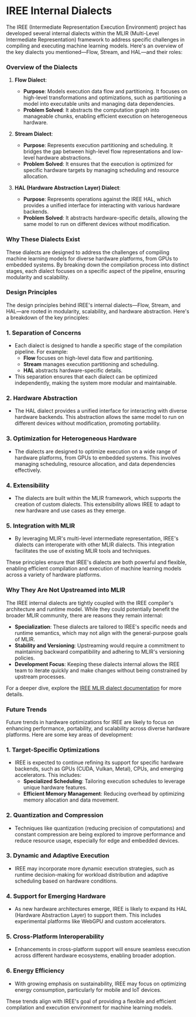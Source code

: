 # IREE Internal Dialects

The IREE (Intermediate Representation Execution Environment) project has developed several internal dialects within the MLIR (Multi-Level Intermediate Representation) framework to address specific challenges in compiling and executing machine learning models. Here's an overview of the key dialects you mentioned—Flow, Stream, and HAL—and their roles:

### Overview of the Dialects
1. **Flow Dialect**:
   - **Purpose**: Models execution data flow and partitioning. It focuses on high-level transformations and optimizations, such as partitioning a model into executable units and managing data dependencies.
   - **Problem Solved**: It abstracts the computation graph into manageable chunks, enabling efficient execution on heterogeneous hardware.

2. **Stream Dialect**:
   - **Purpose**: Represents execution partitioning and scheduling. It bridges the gap between high-level flow representations and low-level hardware abstractions.
   - **Problem Solved**: It ensures that the execution is optimized for specific hardware targets by managing scheduling and resource allocation.

3. **HAL (Hardware Abstraction Layer) Dialect**:
   - **Purpose**: Represents operations against the IREE HAL, which provides a unified interface for interacting with various hardware backends.
   - **Problem Solved**: It abstracts hardware-specific details, allowing the same model to run on different devices without modification.

### Why These Dialects Exist
These dialects are designed to address the challenges of compiling machine learning models for diverse hardware platforms, from GPUs to embedded systems. By breaking down the compilation process into distinct stages, each dialect focuses on a specific aspect of the pipeline, ensuring modularity and scalability.

### Design Principles

The design principles behind IREE's internal dialects—Flow, Stream, and HAL—are rooted in modularity, scalability, and hardware abstraction. Here's a breakdown of the key principles:

### 1. **Separation of Concerns**
   - Each dialect is designed to handle a specific stage of the compilation pipeline. For example:
     - **Flow** focuses on high-level data flow and partitioning.
     - **Stream** manages execution partitioning and scheduling.
     - **HAL** abstracts hardware-specific details.
   - This separation ensures that each dialect can be optimized independently, making the system more modular and maintainable.

### 2. **Hardware Abstraction**
   - The HAL dialect provides a unified interface for interacting with diverse hardware backends. This abstraction allows the same model to run on different devices without modification, promoting portability.

### 3. **Optimization for Heterogeneous Hardware**
   - The dialects are designed to optimize execution on a wide range of hardware platforms, from GPUs to embedded systems. This involves managing scheduling, resource allocation, and data dependencies effectively.

### 4. **Extensibility**
   - The dialects are built within the MLIR framework, which supports the creation of custom dialects. This extensibility allows IREE to adapt to new hardware and use cases as they emerge.

### 5. **Integration with MLIR**
   - By leveraging MLIR's multi-level intermediate representation, IREE's dialects can interoperate with other MLIR dialects. This integration facilitates the use of existing MLIR tools and techniques.

These principles ensure that IREE's dialects are both powerful and flexible, enabling efficient compilation and execution of machine learning models across a variety of hardware platforms. 

### Why They Are Not Upstreamed into MLIR
The IREE internal dialects are tightly coupled with the IREE compiler's architecture and runtime model. While they could potentially benefit the broader MLIR community, there are reasons they remain internal:
- **Specialization**: These dialects are tailored to IREE's specific needs and runtime semantics, which may not align with the general-purpose goals of MLIR.
- **Stability and Versioning**: Upstreaming would require a commitment to maintaining backward compatibility and adhering to MLIR's versioning policies.
- **Development Focus**: Keeping these dialects internal allows the IREE team to iterate quickly and make changes without being constrained by upstream processes.

For a deeper dive, explore the [IREE MLIR dialect documentation](https://iree.dev/reference/mlir-dialects/) for more details. 


### Future Trends

Future trends in hardware optimizations for IREE are likely to focus on enhancing performance, portability, and scalability across diverse hardware platforms. Here are some key areas of development:

### 1. **Target-Specific Optimizations**
   - IREE is expected to continue refining its support for specific hardware backends, such as GPUs (CUDA, Vulkan, Metal), CPUs, and emerging accelerators. This includes:
     - **Specialized Scheduling**: Tailoring execution schedules to leverage unique hardware features.
     - **Efficient Memory Management**: Reducing overhead by optimizing memory allocation and data movement.

### 2. **Quantization and Compression**
   - Techniques like quantization (reducing precision of computations) and constant compression are being explored to improve performance and reduce resource usage, especially for edge and embedded devices.

### 3. **Dynamic and Adaptive Execution**
   - IREE may incorporate more dynamic execution strategies, such as runtime decision-making for workload distribution and adaptive scheduling based on hardware conditions.

### 4. **Support for Emerging Hardware**
   - As new hardware architectures emerge, IREE is likely to expand its HAL (Hardware Abstraction Layer) to support them. This includes experimental platforms like WebGPU and custom accelerators.

### 5. **Cross-Platform Interoperability**
   - Enhancements in cross-platform support will ensure seamless execution across different hardware ecosystems, enabling broader adoption.

### 6. **Energy Efficiency**
   - With growing emphasis on sustainability, IREE may focus on optimizing energy consumption, particularly for mobile and IoT devices.

These trends align with IREE's goal of providing a flexible and efficient compilation and execution environment for machine learning models.
